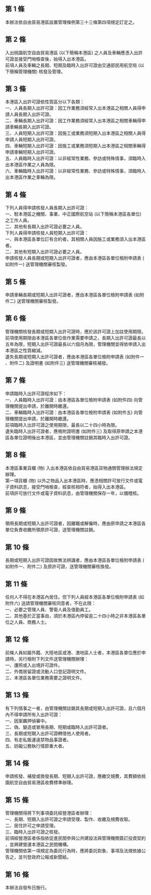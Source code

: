 第 1 條
-------
本辦法依自由貿易港區設置管理條例第三十三條第四項規定訂定之。

第 2 條
-------
入出桃園航空自由貿易港區 (以下簡稱本港區) 之人員及車輛應憑入出許  
可證並接受門哨檢查後，始得入出本港區。  
前項人員及車輛之長期、短期及臨時入出許可證由交通部民用航空局 (以  
下簡稱管理機關) 核發及管理。

第 3 條
-------
本港區入出許可證依性質區分以下各類：  
一、人員長期入出許可證：因工作業務須經常入出本港區之相關人員得申  
    請人員長期入出許可證。  
二、車輛長期入出許可證：因工作業務須經常入出本港區之相關車輛得申  
    請車輛長期入出許可證。  
三、人員短期入出許可證：因施工或業務須短期入出本港區之相關人員得  
    申請人員短期入出許可證。  
四、車輛短期入出許可證：因施工或業務須短期入出本港區之相關車輛得  
    申請車輛短期入出許可證。  
五、人員臨時入出許可證：以非經常性業務、參訪或特殊情事，須臨時入  
    出本港區作業之人員為限。  
六、車輛臨時入出許可證：以非經常性業務、參訪或特殊情事，須臨時入  
    出本港區作業之車輛為限。

第 4 條
-------
下列人員得申請核發人員長期入出許可證：  
一、駐本港區之機關、事業、中正國際航空站 (以下簡稱本港區各單位)   
    之工作人員。  
二、其他有長期入出許可證必要之人員。  
下列人員得申請核發人員短期入出許可證：  
一、與本港區各單位訂有合約者，其相關人員因施工或業務須入出本港區  
    者。  
二、其他有短期入出許可證必要之人員。  
申請核發人員長期或短期入出許可證者，應由本港區各單位檢附申請表 (  
如附件一) 送管理機關審核製發。

第 5 條
-------
申請車輛長期或短期入出許可證者，應由本港區各單位檢附申請表 (如附  
件二) 送管理機關審核製發。

第 6 條
-------
管理機關核發長期或短期入出許可證時，應於該許可證上加註使用期限。  
前項使用期限由本港區各單位依作業需要申請之，長期入出許可證最長以  
五年為限，短期入出許可證最長以六個月為限，管理機關並得依申請入出  
本港區之性質縮減。  
遺失長期或短期入出許可證者，應由本港區各單位檢附申請表 (如附件一  
、附件二) 及證明書 (如附件三) 送管理機關審核補發。

第 7 條
-------
申請臨時入出許可證程序如下：  
一、人員臨時入出許可證：由本港區各單位檢附申請表 (如附件四) 向管  
    理機關提出申請，於離開時繳還。  
二、車輛臨時入出許可證：由本港區各單位檢附申請表 (如附件五) 向管  
    理機關提出申請，於離開時繳還。  
前項臨時入出許可證之使用期限，最長以二十四小時為限。  
遺失臨時入出許可證者，應檢附證明書 (如附件三) 及取得原申請之本港  
區各單位證明後出本港區，並由管理機關註銷其臨時入出許可證。

第 8 條
-------
本港區事業貨櫃 (物) 入出本港區依自由貿易港區貨物通關管理辦法規定  
辦理。  
第一項貨櫃 (物) 以外之物品入出本港區時，應憑相關許可放行文件或電  
子資料訊息，接受門哨檢查，經查核相符者，始得入出本港區。  
前項許可放行文件或電子資料訊息，由管理機關保存一年，以備稽核。

第 9 條
-------
領用長期或短期入出許可證者，因離職或解僱時，應由原申請之本港區各  
單位負責收繳所領原許可證，送管理機關註銷。

第 10 條
--------
長期或短期入出許可證因故無法辨識者，應由本港區各單位檢附申請表 (  
如附件一、附件二) 及原許可證，送管理機關審核換發。

第 11 條
--------
任何人不得在本港區內居住。但下列人員經本港區各單位檢附申請表 (如  
附件六) 送請管理機關審核同意者，不在此限：  
一、必要之管理人員、警衛人員及值勤員工。  
二、其他基於正當事由，須於本港區內停留逾二十四小時之非本港區各單  
    位之人員、商務人士。

第 12 條
--------
前條人員如屬外籍、大陸地區或港、澳地區人士者，本港區各單位應於申  
請時，另行檢附下列文件送管理機關辦理：  
一、護照或入出境許可證件。  
二、外僑居留證或流動人口登記證明文件。  
三、本港區各單位業務需要之證明文件。

第 13 條
--------
有下列情事之一者，由管理機關註銷其長期或短期入出許可證，且六個月  
內不得申請所有入出許可證：  
一、因案羈押偵審中。  
二、偽、變造或冒用長期、短期或臨時入出許可證者。  
三、長期或短期入出許可證轉借他人使用者。  
四、有走私販運違禁物品事證者。  
五、妨礙公務執行情節重大者。

第 14 條
--------
申請核發、補發或換發長期、短期入出許可證，應繳交規費，其費額依桃  
園航空自由貿易港區收費標準辦理。

第 15 條
--------
管理機關得將下列事項委託經營港區者辦理：  
一、長期、短期入出許可證之申請受理、製作、收繳及規費收取。  
二、居住許可之申請受理。  
三、臨時入出許可證之核發。  
前項經營港區者係指依促進民間參與公共建設法與管理機關簽訂投資契約  
，並興建營運本港區之民間機構。  
管理機關依第一項規定為委託行為時，應將委託對象、事項及法規依據公  
告之，並刊登政府公報或新聞紙。

第 16 條
--------
本辦法自發布日施行。

